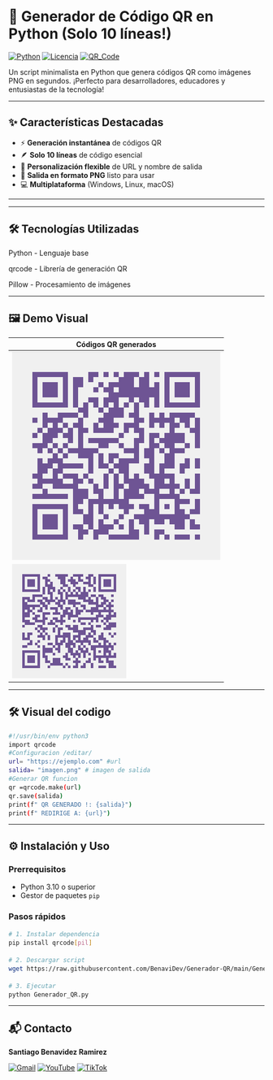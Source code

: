 # 🚀 Generador de Código QR en Python (Solo 10 líneas!)

[![Python](https://img.shields.io/badge/Python-3.10+-blue?logo=python&logoColor=white)](https://www.python.org/)
[![Licencia](https://img.shields.io/badge/Licencia-MIT-green)](https://opensource.org/licenses/MIT)
[![QR_Code](https://img.shields.io/badge/QR_Code-Generator-yellowgreen)](https://github.com/BenaviDev/Generador-QR)

Un script minimalista en Python que genera códigos QR como imágenes PNG en segundos. ¡Perfecto para desarrolladores, educadores y entusiastas de la tecnología!

---

## ✨ Características Destacadas

- ⚡ **Generación instantánea** de códigos QR
- 🪶 **Solo 10 líneas** de código esencial
- 🎨 **Personalización flexible** de URL y nombre de salida
- 📁 **Salida en formato PNG** listo para usar
- 💻 **Multiplataforma** (Windows, Linux, macOS)

---


---

## 🛠️ Tecnologías Utilizadas
Python - Lenguaje base

qrcode - Librería de generación QR

Pillow - Procesamiento de imágenes

---

## 🖼️ Demo Visual

| Códigos QR generados |
|-------------------------|
| ![Terminal](https://github.com/BenaviDev/Generador_QR/blob/main/github_qr_pro.png)
| ![Terminal](https://github.com/BenaviDev/Generador_QR/blob/main/Tiktok.png)

---

## 🛠 Visual del codigo

```bash
#!/usr/bin/env python3
import qrcode
#Configuracion /editar/
url= "https://ejemplo.com" #url
salida= "imagen.png" # imagen de salida
#Generar QR funcion
qr =qrcode.make(url)
qr.save(salida)
print(f" QR GENERADO !: {salida}") 
print(f" REDIRIGE A: {url}") 
```
---


## ⚙️ Instalación y Uso

### Prerrequisitos
- Python 3.10 o superior
- Gestor de paquetes `pip`

### Pasos rápidos
```bash
# 1. Instalar dependencia
pip install qrcode[pil]

# 2. Descargar script
wget https://raw.githubusercontent.com/BenaviDev/Generador-QR/main/Generador_QR.py

# 3. Ejecutar
python Generador_QR.py

```
---

## 📬 Contacto

**Santiago Benavidez Ramirez**  

[![Gmail](https://img.shields.io/badge/Gmail-D14836?style=for-the-badge&logo=gmail&logoColor=white)](mailto:sbenavidezr29@gmail.com)
[![YouTube](https://img.shields.io/badge/YouTube-%23FF0000.svg?style=for-the-badge&logo=YouTube&logoColor=white)](https://www.youtube.com/@HackeandoPatos)
[![TikTok](https://img.shields.io/badge/TikTok-%23000000.svg?style=for-the-badge&logo=TikTok&logoColor=white)](https://www.tiktok.com/@hackeadopatos(https://www.tiktok.com/@santiangobrz.5))


